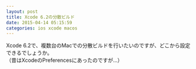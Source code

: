 ```yaml
---
layout: post
title: Xcode 6.2の分散ビルド
date: 2015-04-14 05:15:59
categories: ios xcode macos
---
```

<p>Xcode 6.2で、複数台のMacでの分散ビルドを行いたいのですが、どこから設定できるでしょうか。<br>
（昔はXcodeのPreferencesにあったのですが…）</p>
